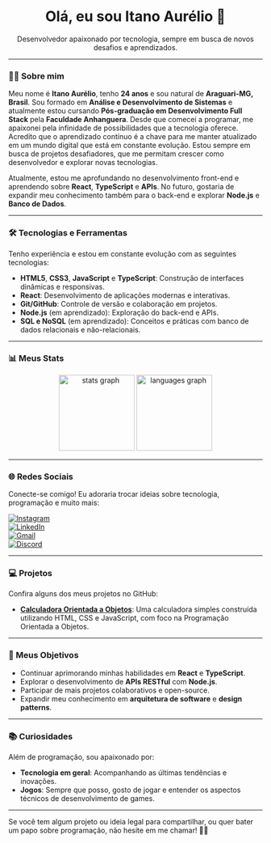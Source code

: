 <h1 align="center">Olá, eu sou Itano Aurélio 👋</h1>

<p align="center">Desenvolvedor apaixonado por tecnologia, sempre em busca de novos desafios e aprendizados.</p>

---

### 👨‍💻 Sobre mim

Meu nome é **Itano Aurélio**, tenho **24 anos** e sou natural de **Araguari-MG, Brasil**. Sou formado em **Análise e Desenvolvimento de Sistemas** e atualmente estou cursando **Pós-graduação em Desenvolvimento Full Stack** pela **Faculdade Anhanguera**. Desde que comecei a programar, me apaixonei pela infinidade de possibilidades que a tecnologia oferece. Acredito que o aprendizado contínuo é a chave para me manter atualizado em um mundo digital que está em constante evolução. Estou sempre em busca de projetos desafiadores, que me permitam crescer como desenvolvedor e explorar novas tecnologias.

Atualmente, estou me aprofundando no desenvolvimento front-end e aprendendo sobre **React**, **TypeScript** e **APIs**. No futuro, gostaria de expandir meu conhecimento também para o back-end e explorar **Node.js** e **Banco de Dados**.

---

### 🛠️ Tecnologias e Ferramentas

Tenho experiência e estou em constante evolução com as seguintes tecnologias:

- **HTML5**, **CSS3**, **JavaScript** e **TypeScript**: Construção de interfaces dinâmicas e responsivas.
- **React**: Desenvolvimento de aplicações modernas e interativas.
- **Git/GitHub**: Controle de versão e colaboração em projetos.
- **Node.js** (em aprendizado): Exploração do back-end e APIs.
- **SQL e NoSQL** (em aprendizado): Conceitos e práticas com banco de dados relacionais e não-relacionais.

---

### 📊 Meus Stats

<div align="center">
  <img src="https://github-readme-stats.vercel.app/api?username=Itano-Aurelio&hide_title=false&hide_rank=false&show_icons=true&include_all_commits=true&count_private=true&disable_animations=false&theme=github_dark&locale=en&hide_border=false" height="150" alt="stats graph"  />
  <img src="https://github-readme-stats.vercel.app/api/top-langs?username=Itano-Aurelio&locale=en&hide_title=false&layout=compact&card_width=320&langs_count=5&theme=github_dark&hide_border=false" height="150" alt="languages graph"  />
</div>

---

### 🌐 Redes Sociais

Conecte-se comigo! Eu adoraria trocar ideias sobre tecnologia, programação e muito mais:

[![Instagram](https://img.shields.io/static/v1?message=Instagram&logo=instagram&label=&color=E4405F&logoColor=white&labelColor=&style=for-the-badge)](https://www.instagram.com/itano.aurelio/)  
[![LinkedIn](https://img.shields.io/static/v1?message=LinkedIn&logo=linkedin&label=&color=0077B5&logoColor=white&labelColor=&style=for-the-badge)](https://www.linkedin.com/in/itanoaurelio/)  
[![Gmail](https://img.shields.io/static/v1?message=Gmail&logo=gmail&label=&color=D14836&logoColor=white&labelColor=&style=for-the-badge)](mailto:itano.aurelio2@gmail.com)  
[![Discord](https://img.shields.io/static/v1?message=Discord&logo=discord&label=&color=7289DA&logoColor=white&labelColor=&style=for-the-badge)](https://discord.com/users/264430503715799041)

---

### 💻 Projetos

Confira alguns dos meus projetos no GitHub:

- [**Calculadora Orientada a Objetos**](https://github.com/Itano-Aurelio/calculadora-poo): Uma calculadora simples construída utilizando HTML, CSS e JavaScript, com foco na Programação Orientada a Objetos.

---

### 🎯 Meus Objetivos

- Continuar aprimorando minhas habilidades em **React** e **TypeScript**.
- Explorar o desenvolvimento de **APIs RESTful** com **Node.js**.
- Participar de mais projetos colaborativos e open-source.
- Expandir meu conhecimento em **arquitetura de software** e **design patterns**.

---

### 📚 Curiosidades

Além de programação, sou apaixonado por:

- **Tecnologia em geral**: Acompanhando as últimas tendências e inovações.
- **Jogos**: Sempre que posso, gosto de jogar e entender os aspectos técnicos de desenvolvimento de games.

---

Se você tem algum projeto ou ideia legal para compartilhar, ou quer bater um papo sobre programação, não hesite em me chamar! 🤖✨
